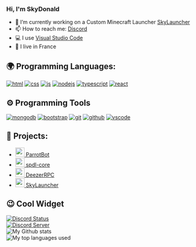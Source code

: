 ### Hi, I'm SkyDonald

- 🔭 I’m currently working on a Custom Minecraft Launcher [SkyLauncher](https://github.com/SkyDonald/SkyLauncher)
- 📫 How to reach me: [Discord](https://discord.com/users/764213893815468042)
- 💻 I use [Visual Studio Code](https://code.visualstudio.com)
- 🥖 I live in France


## 🌍 Programming Languages:
<p>
  <a href="https://developer.mozilla.org/docs/Web/HTML"><img alt="html" src="https://img.shields.io/badge/-HTML-E34F26?style=flat-square&logo=html5&logoColor=white" /></a>
  <a href="https://developer.mozilla.org/docs/Web/CSS"><img alt="css" src="https://img.shields.io/badge/-CSS-00A6FF?style=flat-square&logo=css3&logoColor=white" /></a>
  <a href="https://developer.mozilla.org/docs/Web/JavaScript"><img alt="js" src="https://img.shields.io/badge/-JavaScript-FFEE00?style=flat-square&logo=javascript&logoColor=black" /></a>
  <a href="https://nodejs.org"><img alt="nodejs" src="https://img.shields.io/badge/-NodeJS-43853D?style=flat-square&logo=Node.js&logoColor=white" /></a>
  <a href="https://www.typescriptlang.org"><img alt="typescript" src="https://img.shields.io/badge/-TypeScript-007acc?style=flat-square&logo=typescript&logoColor=white" /></a>
  <a href="https://reactjs.org"><img alt="react" src="https://img.shields.io/badge/-React-61DAFB?style=flat-square&logo=react&logoColor=black" /></a>
</p>

## ⚙️ Programming Tools
<p>
  <a href="https://www.mongodb.com"><img alt="mongodb" src="https://img.shields.io/badge/-MongoDB-589636?style=flat-square&logo=mongodb&logoColor=white" /></a>
  <a href="https://getbootstrap.com"><img alt="bootstrap" src="https://img.shields.io/badge/-Bootstrap-563D7C?style=flat-square&logo=bootstrap&logoColor=white" /></a>
  <a href="https://git-scm.com"><img alt="git" src="https://img.shields.io/badge/-Git-E94E31?style=flat-square&logo=git&logoColor=white" /></a>
  <a href="https://github.com"><img alt="github" src="https://img.shields.io/badge/-GitHub-161616?style=flat-square&logo=github&logoColor=white" /></a>
  <a href="https://code.visualstudio.com"><img alt="vscode" src="https://img.shields.io/badge/-Visual%20Studio%20Code-0078d7?style=flat-square&logo=visual-studio-code&logoColor=white" /></a>
</p>

## 🚩 Projects:
- [<img src="https://cdn.discordapp.com/avatars/764418734747549696/9c6531bfbbb6982a8b95a1ea83af698d.png" width="24"/> ParrotBot](https://parrotbot.ga)
- [<img src="https://i.imgur.com/5SkCBK4.png" width="24"/> spdl-core](https://www.npmjs.com/package/spdl-core)
- [<img src="https://www.presse-citron.net/app/uploads/2020/06/deezer-logo.jpg" width="24"/> DeezerRPC](https://github.com/SkyDonald/DeezerRPC)
- [<img src="https://cdn.icon-icons.com/icons2/2699/PNG/512/minecraft_logo_icon_168974.png" width="24"/> SkyLauncher](https://github.com/SkyDonald/SkyLauncher)

## 😉 Cool Widget
<a href="https://discord.com/users/764213893815468042"><img alt="Discord Status" src="https://discord.c99.nl/widget/theme-1/764213893815468042.png" /></a><br />
<a href="https://discord.gg/AUfTUJA"><img alt="Discord Server" src="https://invidget.switchblade.xyz/AUfTUJA" /></a><br />
<img alt="My Github stats" src="https://github-readme-stats.vercel.app/api?username=SkyDonald&show_icons=true&hide_border=true&theme=tokyonight" /><br />
<img alt="My top languages used" src="https://github-readme-stats.vercel.app/api/top-langs?username=skydonald&show_icons=true&theme=tokyonight&layout=compact" />
